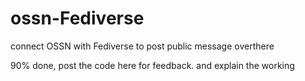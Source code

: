 # ossn-Fediverse
connect OSSN with Fediverse to post public message overthere

90% done, post the code here for feedback. and explain the working
